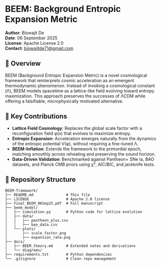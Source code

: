 # BEEM: Background Entropic Expansion Metric
**Author**: Biswajit De  
**Date**: 06 September 2025  
**License**: Apache License 2.0  
**Contact**: biswajitde71@gmail.com

## 🌌 Overview

BEEM (Background Entropic Expansion Metric) is a novel cosmological framework that reinterprets cosmic acceleration as an emergent thermodynamic phenomenon. Instead of invoking a cosmological constant (Λ), BEEM models spacetime as a lattice-like field evolving toward entropy maximization. This approach preserves the successes of ΛCDM while offering a falsifiable, microphysically motivated alternative.

## 📜 Key Contributions

- **Lattice Field Cosmology**: Replaces the global scale factor with a reconfiguration field φ(x) that evolves to maximize entropy.
- **Entropic Expansion**: Acceleration emerges naturally from the dynamics of the entropic potential V(φ), without requiring a fine-tuned Λ.
- **BEEM-Inflation**: Extends the framework to the primordial epoch, matching smoothly across reheating and preserving the sound horizon.
- **Data-Driven Validation**: Benchmarked against Pantheon+ SNe Ia, BAO datasets, and Planck CMB priors using χ², AIC/BIC, and jackknife tests.

## 📁 Repository Structure

```text
BEEM-framework/
├── README.md               # This file
├── LICENSE                 # Apache 2.0 license
├── Final_BEEM_06Sep25.pdf  # Full manuscript
├── beem_model/
│   ├── simulation.py       # Python code for lattice evolution
│   ├── data/
│   │   ├── pantheon_plus.csv
│   │   ├── bao_data.csv
│   └── plots/
│       ├── scale_factor.png
│       ├── expansion_rate.png
├── docs/
│   ├── BEEM_theory.md      # Extended notes and derivations
│   └── diagrams/
├── requirements.txt        # Python dependencies
└── .gitignore              # Clean repo management

